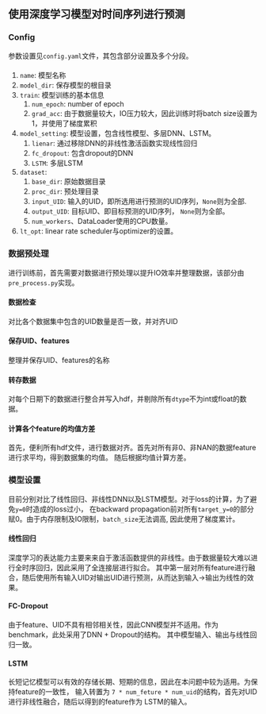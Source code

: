 ## 使用深度学习模型对时间序列进行预测
### Config
参数设置见`config.yaml`文件，其包含部分设置及多个分段。
#### 
1. `name`: 模型名称
2. `model_dir`: 保存模型的根目录
3. `train`: 模型训练的基本信息
   1. `num_epoch`: number of epoch
   2. `grad_acc`: 由于数据量较大，IO压力较大，因此训练时将batch size设置为1，并使用了梯度累积
4. `model_setting`: 模型设置，包含线性模型、多层DNN、LSTM。
   1. `lienar`: 通过移除DNN的非线性激活函数实现线性回归
   2. `fc_dropout`: 包含dropout的DNN
   3. `LSTM`: 多层LSTM
5. `dataset`: 
   1. `base_dir`: 原始数据目录
   2. `proc_dir`: 预处理目录
   3. `input_UID`: 输入的UID，即所选用进行预测的UID序列，`None`则为全部.
   4. `output_UID`: 目标UID、即目标预测的UID序列， `None`则为全部。
   5. `num_workers`、DataLoader使用的CPU数量。
6. `lt_opt`: linear rate scheduler与optimizer的设置。

### 数据预处理
进行训练前，首先需要对数据进行预处理以提升IO效率并整理数据，该部分由`pre_process.py`实现。

#### 数据检查
对比各个数据集中包含的UID数量是否一致，并对齐UID
#### 保存UID、features
整理并保存UID、features的名称
#### 转存数据
对每个日期下的数据进行整合并写入hdf，并剔除所有`dtype`不为int或float的数据。
#### 计算各个feature的均值方差
首先，便利所有hdf文件，进行数据对齐。首先对所有非0、非NAN的数据feature进行求平均，得到数据集的均值。
随后根据均值计算方差。

### 模型设置
目前分别对比了线性回归、非线性DNN以及LSTM模型。对于loss的计算，为了避免`y=0`时造成的loss过小，
在backward propagation前对所有`target_y=0`的部分赋0。由于内存限制及IO限制，`batch_size`无法调高,
因此使用了梯度累计。
#### 线性回归
深度学习的表达能力主要来来自于激活函数提供的非线性。由于数据量较大难以进行全时序回归，因此采用了全连接层进行拟合。
其中第一层对所有feature进行融合，随后使用所有输入UID对输出UID进行预测，从而达到输入->输出为线性的效果。
#### FC-Dropout
由于feature、UID不具有相邻相关性，因此CNN模型并不适用。作为benchmark，此处采用了DNN + Dropout的结构。
其中模型输入、输出与线性回归一致。
#### LSTM
长短记忆模型可以有效的存储长期、短期的信息，因此在本问题中较为适用。为保持feature的一致性，
输入转置为 `7 * num_feture * num_uid`的结构，首先对UID进行非线性融合，随后以得到的feature作为
LSTM的输入。
